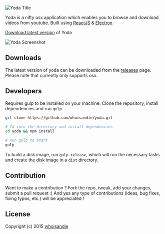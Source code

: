 ![Yoda Title](https://s3-us-west-2.amazonaws.com/github.whoisandie.com/yoda-title.png)

Yoda is a nifty osx application which enables you to browse and download videos from youtube.
Built using [ReactJS](https://facebook.github.io/react) & [Electron](http://electron.atom.io)

[Download latest version](https://github.com/whoisandie/yoda/releases/tag/v1.0.0) of Yoda

![Yoda Screenshot](https://s3-us-west-2.amazonaws.com/github.whoisandie.com/yoda-screen.png)

## Downloads
The latest version of yoda can be downloaded from the [releases](https://github.com/whoisandie/yoda/releases) page.
Please note that currently only supports osx.

## Developers
Requires gulp to be installed on your machine.
Clone the repository, install dependencies and run `gulp`

``` bash
git clone https://github.com/whoisandie/yoda.git

# Cd into the directory and install dependencies
cd yoda && npm install

# Run gulp to start
gulp
```

To build a disk image, run `gulp release`, which will run the necessary tasks
and create the disk image in a `dist` directory.

## Contribution

Want to make a contribution ? Fork the repo, tweak, add your changes, submit a pull request :) And yes any type of contributions (ideas, bug fixes, fixing typos, etc.) will be appreciated !

## License

Copyright (c) 2015 [whoisandie](http://whoisandie.com)